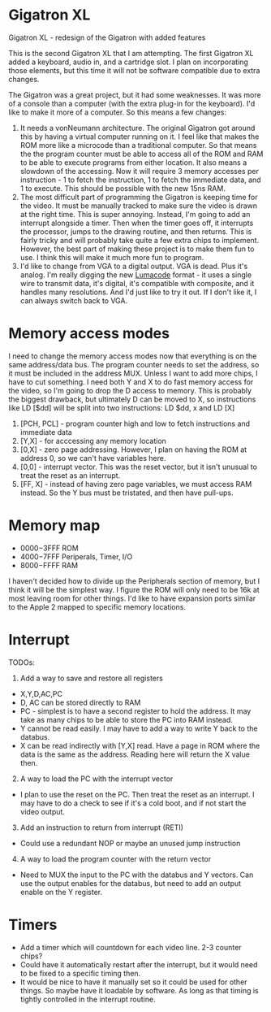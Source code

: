 # Gigatron XL
Gigatron XL - redesign of the Gigatron with added features

This is the second Gigatron XL that I am attempting.  The first Gigatron XL added a keyboard, audio in, and a cartridge slot.  I plan on incorporating those elements, but this time it will not be software compatible due to extra changes.

The Gigatron was a great project, but it had some weaknesses.  It was more of a console than a computer (with the extra plug-in for the keyboard).  I'd like to make it more of a computer.  So this means a few changes:
1. It needs a vonNeumann architecture.  The original Gigatron got around this by having a virtual computer running on it.  I feel like that makes the ROM more like a microcode than a traditional computer.  So that means the the program counter must be able to access all of the ROM and RAM to be able to execute programs from either location.  It also means a slowdown of the accessing.  Now it will require 3 memory accesses per instruction - 1 to fetch the instruction, 1 to fetch the immediate data, and 1 to execute.  This should be possible with the new 15ns RAM.
2. The most difficult part of programming the Gigatron is keeping time for the video.  It must be manually tracked to make sure the video is drawn at the right time.  This is super annoying.  Instead, I'm going to add an interrupt alongside a timer.  Then when the timer goes off, it interrupts the processor, jumps to the drawing routine, and then returns.  This is fairly tricky and will probably take quite a few extra chips to implement.  However, the best part of making these project is to make them fun to use.  I think this will make it much more fun to program.
3. I'd like to change from VGA to a digital output.  VGA is dead.  Plus it's analog.  I'm really digging the new [Lumacode](https://github.com/c0pperdragon/LumaCode) format - it uses a single wire to transmit data, it's digital, it's compatible with composite, and it handles many resolutions.  And I'd just like to try it out.  If I don't like it, I can always switch back to VGA.

# Memory access modes
I need to change the memory access modes now that everything is on the same address/data bus.  The program counter needs to set the address, so it must be included in the address MUX.  Unless I want to add more chips, I have to cut something.  I need both Y and X to do fast memory access for the video, so I'm going to drop the D access to memory.  This is probably the biggest drawback, but ultimately D can be moved to X, so instructions like LD [$dd] will be split into two instructions: LD $dd, x and LD [X]
1. [PCH, PCL] - program counter high and low to fetch instructions and immediate data
2. [Y,X] - for acccessing any memory location
3. [0,X] - zero page addressing.  However, I plan on having the ROM at address 0, so we can't have variables here.
4. [0,0] - interrupt vector.  This was the reset vector, but it isn't unusual to treat the reset as an interrupt.
5. [FF, X] - instead of having zero page variables, we must access RAM instead.  So the Y bus must be tristated, and then have pull-ups.

# Memory map
  - $0000-$3FFF ROM
  - $4000-$7FFF Periperals, Timer, I/O
  - $8000-$FFFF RAM

I haven't decided how to divide up the Peripherals section of memory, but I think it will be the simplest way.  I figure the ROM will only need to be 16k at most leaving room for other things.  I'd like to have expansion ports similar to the Apple 2 mapped to specific memory locations.

# Interrupt
TODOs:
1. Add a way to save and restore all registers
  -  X,Y,D,AC,PC
  -  D, AC can be stored directly to RAM
  -  PC - simplest is to have a second register to hold the address.  It may take as many chips to be able to store the PC into RAM instead.
  -  Y cannot be read easily.  I may have to add a way to write Y back to the databus.
  -  X can be read indirectly with [Y,X] read.  Have a page in ROM where the data is the same as the address.  Reading here will return the X value then.
2. A way to load the PC with the interrupt vector
  - I plan to use the reset on the PC.  Then treat the reset as an interrupt.  I may have to do a check to see if it's a cold boot, and if not start the video output.
3. Add an instruction to return from interrupt (RETI)
  - Could use a redundant NOP or maybe an unused jump instruction
4. A way to load the program counter with the return vector
  - Need to MUX the input to the PC with the databus and Y vectors.  Can use the output enables for the databus, but need to add an output enable on the Y register.

# Timers
  - Add a timer which will countdown for each video line.  2-3 counter chips?
  - Could have it automatically restart after the interrupt, but it would need to be fixed to a specific timing then.
  - It would be nice to have it manually set so it could be used for other things.  So maybe have it loadable by software.  As long as that timing is tightly controlled in the interrupt routine.
  
  

  
